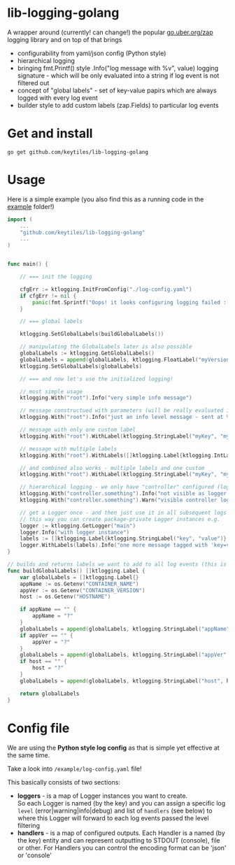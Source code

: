 # lib-logging-golang

A wrapper around (currently! can change!) the popular [go.uber.org/zap](https://pkg.go.dev/go.uber.org/zap) logging library and on top of that brings
 * configurability from yaml/json config (Python style)
 * hierarchical logging
 * bringing fmt.Printf() style .Info("log message with %v", value) logging signature - which will be only evaluated into a string if log event is not filtered out
 * concept of "global labels" - set of key-value papirs which are always logged with every log event
 * builder style to add custom labels (zap.Fields) to particular log events

# Get and install

`go get github.com/keytiles/lib-logging-golang`

# Usage

Here is a simple example (you also find this as a running code in the [example](example) folder!)

```go
import (
    ...
	"github.com/keytiles/lib-logging-golang"
	...
)


func main() {

	// === init the logging

	cfgErr := ktlogging.InitFromConfig("./log-config.yaml")
	if cfgErr != nil {
		panic(fmt.Sprintf("Oops! it looks configuring logging failed :-( error was: %v", cfgErr))
	}

	// === global labels

	ktlogging.SetGlobalLabels(buildGlobalLabels())

	// manipulating the GlobalLabels later is also possible
	globalLabels := ktlogging.GetGlobalLabels()
	globalLabels = append(globalLabels, ktlogging.FloatLabel("myVersion", 5.2))
	ktlogging.SetGlobalLabels(globalLabels)

	// === and now let's use the initialized logging!

	// most simple usage
	ktlogging.With("root").Info("very simple info message")

	// message constructued with parameters (will be really evaluated into a string if log event is not filtered out)
	ktlogging.With("root").Info("just an info level message - sent at %v", time.Now())

	// message with only one custom label
	ktlogging.With("root").WithLabel(ktlogging.StringLabel("myKey", "myValue")).Info("just an info level message - sent at %v", time.Now())

	// message with multiple labels
	ktlogging.With("root").WithLabels([]ktlogging.Label{ktlogging.IntLabel("myIntKey", 5), ktlogging.BoolLabel("myBoolKey", true)}).Info("just an info level message - sent at %v", time.Now())

	// and combined also works - multiple labels and one custom
	ktlogging.With("root").WithLabel(ktlogging.StringLabel("myKey", "myValue")).WithLabels([]ktlogging.Label{ktlogging.IntLabel("myIntKey", 5), ktlogging.BoolLabel("myBoolKey", true)}).Info("just an info level message - sent at %v", time.Now())

	// hierarchical logging - we only have "controller" configured (log-config.yaml) so this one will fall back in runtime
	ktlogging.With("controller.something").Info("not visible as logger level is 'warn'")
	ktlogging.With("controller.something").Warn("visible controller log")

	// get a Logger once - and then just use it in all subsequent logs
	// this way you can create package-private Logger instances e.g.
	logger := ktlogging.GetLogger("main")
	logger.Info("with logger instance")
	labels := []ktlogging.Label{ktlogging.StringLabel("key", "value")}
	logger.WithLabels(labels).Info("one more message tagged with 'key=value'")
}

// builds and returns labels we want to add to all log events (this is just an example!!)
func buildGlobalLabels() []ktlogging.Label {
	var globalLabels = []ktlogging.Label{}
	appName := os.Getenv("CONTAINER_NAME")
	appVer := os.Getenv("CONTAINER_VERSION")
	host := os.Getenv("HOSTNAME")

	if appName == "" {
		appName = "?"
	}
	globalLabels = append(globalLabels, ktlogging.StringLabel("appName", appName))
	if appVer == "" {
		appVer = "?"
	}
	globalLabels = append(globalLabels, ktlogging.StringLabel("appVer", appVer))
	if host == "" {
		host = "?"
	}
	globalLabels = append(globalLabels, ktlogging.StringLabel("host", host))

	return globalLabels
}
```

# Config file

We are using the **Python style log config** as that is simple yet effective at the same time.

Take a look into `/example/log-config.yaml` file!

This basically consists of two sections:
 * **loggers** - is a map of Logger instances you want to create.  
   So each Logger is named (by the key) and you can assign a specific log `level` (error|warning|info|debug) and list of `handlers` (see below) to where this Logger
   will forward to each log events passed the level filtering
 * **handlers** - is a map of configured outputs.
   Each Handler is a named (by the key) entity and can represent outputting to STDOUT (console), file or other. For Handlers you can control the encoding format can be 'json' or 'console'



